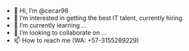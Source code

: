 - 👋 Hi, I’m @cecar98
- 👀 I’m interested in getting the best IT talent, currently hiring 
- 🌱 I’m currently learning ...
- 💞️ I’m looking to collaborate on ...
- 📫 How to reach me (WA: +57-3155289229)

<!---
cecar98/cecar98 is a ✨ special ✨ repository because its `README.md` (this file) appears on your GitHub profile.
You can click the Preview link to take a look at your changes.
--->
